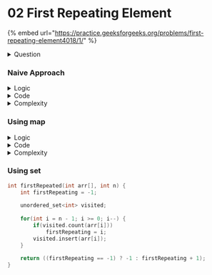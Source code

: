 # 02 First Repeating Element

{% embed url="https://practice.geeksforgeeks.org/problems/first-repeating-element4018/1/" %}

<details>

<summary>Question</summary>

Given an array `arr[]` of size `n`, find the first repeating element. The element should occur more than once and the index of its first occurrence should be the smallest.

### **Example 1**

```
Input:
n = 7
arr[] = {1, 5, 3, 4, 3, 5, 6}
Output: 2
Explanation: 
5 is appearing twice and 
its first appearence is at index 2 
which is less than 3 whose first 
occuring index is 3.
```

### **Example 2**

```
Input:
n = 4
arr[] = {1, 2, 3, 4}
Output: -1
Explanation: 
All elements appear only once so 
the answer is -1.
```

The function `firstRepeated()` takes `arr` and `n` as input parameters and returns the position of the first repeating element. If there is no such element -1 is returned.\
1-based indexing is used.

**Expected Time Complexity:** $$O(n)$$

**Expected Auxilliary Space:** $$O(n)$$****

### **Constraints**

$$1 \le n \le 10^6$$

$$0 \le A_i \le 10^6$$​

</details>

### Naive Approach

<details>

<summary>Logic</summary>

1. Run two nested loops
2. For every element from the outer loop
   1. Check all the elements after that element&#x20;
      1. If the same element is found then return the iterator of the outer loop
3. If still nothing found then return -1

</details>

<details>

<summary>Code</summary>

```c
int firstRepeated(int arr[], int n) {
    for(int i = 0; i < n; i++)
        for(int j = i + 1; j < n; j++)
            if(arr[i] == arr[j])
                return i + 1;
                
    return -1;
}
```

</details>

<details>

<summary>Complexity</summary>

Time Complexity: $$O(n^2)$$

Space Complexity: $$O(1)$$​

</details>

### Using map

<details>

<summary>Logic</summary>

1. `firstRepeating = -1` stores the index of the first repeating element.&#x20;
2. We traverse the array from right to left.&#x20;
3. A set `visited` will store those elements that we have encountered on the right side of the current element.&#x20;
4. While traversing from right to left&#x20;
   1. If any element has already been visited&#x20;
      1. It is a repeating element.&#x20;
         1. Suppose this is the first occurence of the repeating element.&#x20;
            1. Update `firstRepeating`&#x20;
   2. Otherwise add it to the visited list&#x20;
5. In the end, either we have `-1` in `firstRepeating` which tells that there are no repetitive elements, or we find the index of the repeating element.

</details>

<details>

<summary>Code</summary>

```cpp
int firstRepeated(int arr[], int n) {
    int firstRepeating = -1;
    
    unordered_set<int> visited;
    
    for(int i = n - 1; i >= 0; i--) {
        if(visited.count(arr[i]))
            firstRepeating = i;
        visited.insert(arr[i]);
    }
    
    return ((firstRepeating == -1) ? -1 : firstRepeating + 1);
}
```

</details>

<details>

<summary>Complexity</summary>

Time Complexity: $$O(n)$$​

Space Complexity: $$O(n)$$​

</details>

### Using set

```cpp
int firstRepeated(int arr[], int n) {
    int firstRepeating = -1;
    
    unordered_set<int> visited;
    
    for(int i = n - 1; i >= 0; i--) {
        if(visited.count(arr[i]))
            firstRepeating = i;
        visited.insert(arr[i]);
    }
    
    return ((firstRepeating == -1) ? -1 : firstRepeating + 1);
}
```
